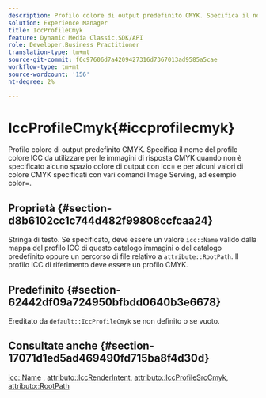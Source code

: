 ```yaml
---
description: Profilo colore di output predefinito CMYK. Specifica il nome del profilo colore ICC da utilizzare per le immagini di risposta CMYK quando non è specificato alcuno spazio colore di output con icc= e per alcuni valori di colore CMYK specificati con vari comandi Image Serving, ad esempio color=.
solution: Experience Manager
title: IccProfileCmyk
feature: Dynamic Media Classic,SDK/API
role: Developer,Business Practitioner
translation-type: tm+mt
source-git-commit: f6c97606d7a4209427316d7367013ad9585a5cae
workflow-type: tm+mt
source-wordcount: '156'
ht-degree: 2%

---
```



# IccProfileCmyk{#iccprofilecmyk}

Profilo colore di output predefinito CMYK. Specifica il nome del profilo colore ICC da utilizzare per le immagini di risposta CMYK quando non è specificato alcuno spazio colore di output con icc= e per alcuni valori di colore CMYK specificati con vari comandi Image Serving, ad esempio color=.

## Proprietà {#section-d8b6102cc1c744d482f99808ccfcaa24}

Stringa di testo. Se specificato, deve essere un valore `icc::Name` valido dalla mappa del profilo ICC di questo catalogo immagini o del catalogo predefinito oppure un percorso di file relativo a `attribute::RootPath`. Il profilo ICC di riferimento deve essere un profilo CMYK.

## Predefinito {#section-62442df09a724950bfbdd0640b3e6678}

Ereditato da `default::IccProfileCmyk` se non definito o se vuoto.

## Consultate anche {#section-17071d1ed5ad469490fd715ba8f4d30d}

[icc::Name](../../../../../is-api/image-catalog/image-serving-api-ref/c-image-catalog-reference/c-icc-profile-map-reference/r-name-icc.md#reference-9e7d3c8e35434981a3dfac66b8946cbe) ,  [attributo::IccRenderIntent](../../../../../is-api/image-catalog/image-serving-api-ref/c-image-catalog-reference/c-attributes-reference/r-iccrenderintent.md#reference-012f207f28bd4406a5368d23ed95a51f),  [attributo::IccProfileSrcCmyk](../../../../../is-api/image-catalog/image-serving-api-ref/c-image-catalog-reference/c-attributes-reference/r-iccprofilesrccmyk.md#reference-b57196dfe5db41fe88bd0828ed4ec728),  [attributo::RootPath](../../../../../is-api/image-catalog/image-serving-api-ref/c-image-catalog-reference/c-attributes-reference/r-rootpath.md#reference-17d57e5967be403b8408fa7214017494)
